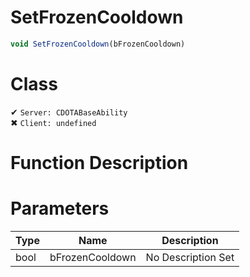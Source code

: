 # SetFrozenCooldown
```js
void SetFrozenCooldown(bFrozenCooldown)
```
# Class
✔ `Server: CDOTABaseAbility`  
✖ `Client: undefined`  

# Function Description

# Parameters
Type|Name|Description
--|--|--
bool|bFrozenCooldown|No Description Set
